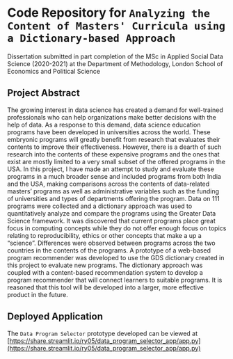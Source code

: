 # Code Repository for `Analyzing the Content of Masters' Curricula using a Dictionary-based Approach`

Dissertation submitted in part completion of the MSc in Applied Social Data Science (2020-2021) at the Department of Methodology, London School of Economics and Political Science

## Project Abstract

The growing interest in data science has created a demand for well-trained professionals who can help organizations make better decisions with the help of data. As a response to this demand, data science education programs have been developed in universities across the world. These embryonic programs will greatly benefit from research that evaluates their contents to improve their effectiveness. However, there is a dearth of such research into the contents of these expensive programs and the ones that exist are mostly limited to a very small subset of the offered programs in the USA. In this project, I have made an attempt to study and evaluate these programs in a much broader sense and included programs from both India and the USA, making comparisons across the contents of data-related masters’ programs as well as administrative variables such as the funding of universities and types of departments offering the program. Data on 111 programs were collected and a dictionary approach was used to quantitatively analyze and compare the programs using the Greater Data Science framework. It was discovered that current programs place great focus in computing concepts while they do not offer enough focus on topics relating to reproducibility, ethics or other concepts that make a up a “science”. Differences were observed between programs across the two countries in the contents of the programs. A prototype of a web-based program recommender was developed to use the GDS dictionary created in this project to evaluate new programs. The dictionary approach was coupled with a content-based recommendation system to develop a program recommender that will connect learners to suitable programs. It is reasoned that this tool will be developed into a larger, more effective product in the future.
 
## Deployed Application

The `Data Program Selector` prototype developed can be viewed at [https://share.streamlit.io/ry05/data_program_selector_app/app.py](https://share.streamlit.io/ry05/data_program_selector_app/app.py)
  
